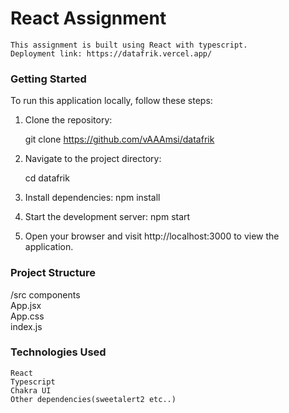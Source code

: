 # React Assignment
    This assignment is built using React with typescript.
    Deployment link: https://datafrik.vercel.app/    
### Getting Started

To run this application locally, follow these steps:

1. Clone the repository:

    git clone https://github.com/vAAAmsi/datafrik

2. Navigate to the project directory:

    cd datafrik

3. Install dependencies:
    npm install

4. Start the development server:
    npm start

5. Open your browser and visit http://localhost:3000 to view the application.

### Project Structure

/src
    components  
    App.jsx  
    App.css        
    index.js

### Technologies Used

    React
    Typescript
    Chakra UI
    Other dependencies(sweetalert2 etc..)



